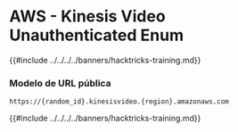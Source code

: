 # AWS - Kinesis Video Unauthenticated Enum

{{#include ../../../../banners/hacktricks-training.md}}

### Modelo de URL pública
```
https://{random_id}.kinesisvideo.{region}.amazonaws.com
```
{{#include ../../../../banners/hacktricks-training.md}}
